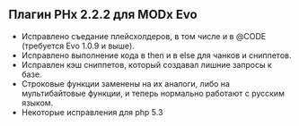 Плагин PHx 2.2.2 для MODx Evo
-----------------------------------

* Исправлено съедание плейсхолдеров, в том числе и в @CODE (требуется Evo 1.0.9 и выше).
* Исправлено выполнение кода в then и в else для чанков и сниппетов.
* Исправлен кэш сниппетов, который создавал лишние запросы к базе.
* Строковые функции заменены на их аналоги, либо на мультибайтовые функции, и теперь нормально работают с русским языком.
* Некоторые исправления для php 5.3 
